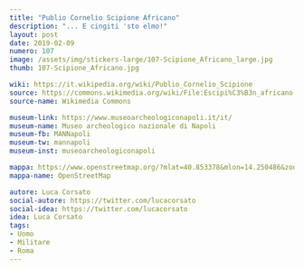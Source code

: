 ```yaml
---
title: "Publio Cornelio Scipione Africano"
description: "... E cingiti 'sto elmo!"
layout: post
date: 2019-02-09
numero: 107
image: /assets/img/stickers-large/107-Scipione_Africano_large.jpg
thumb: 107-Scipione_Africano.jpg

wiki: https://it.wikipedia.org/wiki/Publio_Cornelio_Scipione
source: https://commons.wikimedia.org/wiki/File:Escipi%C3%B3n_africano.JPG
source-name: Wikimedia Commons

museum-link: https://www.museoarcheologiconapoli.it/it/
museum-name: Museo archeologico nazionale di Napoli
museum-fb: MANNapoli
museum-tw: mannapoli
museum-inst: museoarcheologiconapoli

mappa: https://www.openstreetmap.org/?mlat=40.853378&mlon=14.250486&zoom=15#map=15/40.8534/14.2505
mappa-name: OpenStreetMap

autore: Luca Corsato
social-autore: https://twitter.com/lucacorsato
social-idea: https://twitter.com/lucacorsato
idea: Luca Corsato
tags:
- Uomo
- Militare
- Roma
---
```


